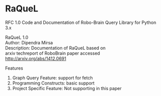 RaQueL
======
RFC 1.0
Code and Documentation of Robo-Brain Query Library for Python 3.x

RaQueL 1.0 <br/>
Author: Dipendra Mirsa<br/>
Description: Documentation of RaQueL based on <br/>
arxiv techreport of RoboBrain paper accessed </br>
http://arxiv.org/abs/1412.0691

Features

1. Graph Query Feature: support for fetch
2. Programming Constructs: basic support
3. Project Specific Feature: Not supporting in this paper
